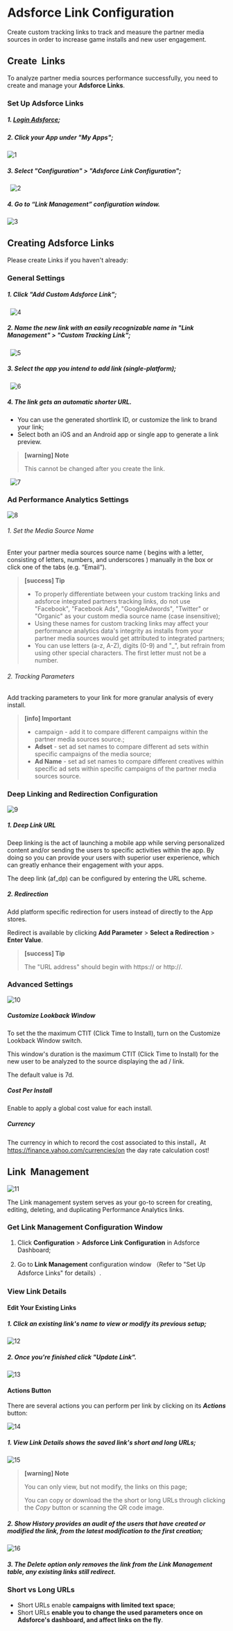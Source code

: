 # Adsforce Link Configuration

Create custom tracking links to track and measure the partner media sources in order to increase game installs and new user engagement.

## Create&ensp;Links

To analyze partner media sources performance successfully, you need to create and manage your **Adsforce Links**.

### Set Up Adsforce Links

##### 1. [Login Adsforce](https://demo-portal.adsforce.io/login);

##### 2. Click your App under "My Apps";

![1](1.png)

##### 3. Select "Configuration" > "Adsforce Link Configuration";
&ensp;![2](2.png)
##### 4. Go to “**Link Management**” configuration window.

![3](3.png)

Creating Adsforce Links
--------------

Please create Links if you haven't already:

### General Settings

##### 1. Click "Add Custom Adsforce Link";

&ensp;![4](4.png)

##### 2. Name the new link with an easily recognizable name in "Link Management" > "Custom Tracking Link";

&ensp;![5](5.png)

##### 3. Select the app you intend to add link (single-platform);

&ensp;![6](6.png)

##### 4. The link gets an automatic shorter URL.

- You can use the generated shortlink ID, or customize the link to brand your link;
- Select both an iOS and an Android app or single app to generate a link preview.

> **[warning] Note**
>
> This cannot be changed after you create the link.

&ensp;![7](7.png)

### Ad Performance Analytics Settings

![8](8.png)

###### 1. Set the Media Source Name

Enter your partner media sources source name ( begins with a letter, consisting of letters, numbers, and underscores ) manually in the box or click one of the tabs (e.g. “Email”). 


> **[success] Tip**
>
> - To properly differentiate between your custom tracking links and adsforce integrated partners tracking links, do not use "Facebook", "Facebook Ads", "GoogleAdwords", "Twitter" or "Organic" as your custom media source name (case insensitive);
> - Using these names for custom tracking links may affect your performance analytics data's integrity as installs from your partner media sources would get attributed to integrated partners;
> - You can use letters (a-z, A-Z), digits (0-9) and "_", but refrain from using other special characters. The first letter must not be a number.

###### 2. Tracking Parameters

Add tracking parameters to your link for more granular analysis of every install.

> **[info] Important**
>
> - campaign - add it to compare different campaigns within the partner media sources source.;
> - **Adset** - set ad set names to compare different ad sets within specific campaigns of the media source;
> - **Ad Name** - set ad set names to compare different creatives within specific ad sets within specific campaigns of the partner media sources source.

### Deep Linking and Redirection Configuration

![9](9.png)

##### 1. Deep Link URL

Deep linking is the act of launching a mobile app while serving personalized content and/or sending the users to specific activities within the app. By doing so you can provide your users with superior user experience, which can greatly enhance their engagement with your apps.

The deep link (af_dp) can be configured by entering the URL scheme.

##### 2. Redirection

Add platform specific redirection for users instead of directly to the App stores.

Redirect is available by clicking **Add Parameter** > **Select a Redirection** > **Enter Value**.


> **[success] Tip**
>
> The "URL address" should begin with https:// or http://.

### Advanced Settings

![10](10.png)

##### Customize Lookback Window

To set the the maximum CTIT (Click Time to Install), turn on the Customize Lookback Window switch.

This window's duration is the maximum CTIT (Click Time to Install) for the new user to be analyzed to the source displaying the ad / link.

The default value is 7d.

##### Cost Per Install

Enable to apply a global cost value for each install.

##### Currency

The currency in which to record the cost associated to this install，At https://finance.yahoo.com/currencies/on the day rate calculation cost!

Link&ensp;Management
---------------

![11](11.png)



The Link management system serves as your go-to screen for creating, editing, deleting, and duplicating Performance Analytics links.

### Get Link Management Configuration Window

1. Click **Configuration** > **Adsforce Link Configuration** in Adsforce Dashboard;

2. Go to **Link Management** configuration window （Refer to "Set Up Adsforce Links" for details）.

### View Link Details

#### Edit Your Existing Links

##### 1. Click an existing link's name to view or modify its previous setup;

![12](12.png)

##### 2. Once you're finished click "Update Link".

![13](13.png)

#### Actions Button

There are several actions you can perform per link by clicking on its ***Actions*** button:

![14](14.png)

##### 1. *View Link Details* shows the saved link's short and long URLs;

![15](15.png)



> **[warning] Note**
>
> You can only view, but not modify, the links on this page;
>
> You can copy or download the the short or long URLs through clicking the *Copy* button or scanning the QR code image. 

##### 2. *Show History* provides an audit of the users that have created or modified the link, from the latest modification to the first creation;

![16](16.png)

##### 3. The ***Delete*** option only removes the link from the Link Management table, any existing links still redirect.

### Short vs Long URLs

- Short URLs enable **campaigns with limited text space**;
- Short URLs **enable you to change the used parameters once on Adsforce's dashboard, and affect links on the fly**. 

